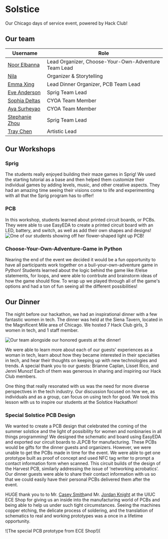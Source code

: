 # Solstice
Our Chicago days of service event, powered by Hack Club!

## Our team
| Username    | Role |
| -------- | ------- |
| [Noor Elbanna](https://github.com/) | Lead Organizer, Choose-Your-Own-Adventure Team Lead |
| [Nila](https://hackclub.slack.com/team/U01FAVARYH1) | Organizer & Storytelling |
| [Emma Xing](https://github.com/emma-x1) | Lead Dinner Organizer, PCB Team Lead |
| [Eve Anderson](https://github.com/) | Sprig Team Lead |
| [Sophia Deltas](https://github.com/) | CYOA Team Member |
| [Aya Surheyao](https://github.com/) | CYOA Team Member |
| [Stephanie Zhou](https://github.com/) | Sprig Team Lead |
| [Tray Chen](https://github.com/) | Artistic Lead |

## Our Workshops
### Sprig 
The students really enjoyed building their maze games in Sprig! We used the starting tutorial as a base and then helped them customize their individual games by adding levels, music, and other creative aspects. They had an amazing time seeing their visions come to life and experimenting with all that the Sprig program has to offer!

### PCB
In this workshop, students learned about printed circuit boards, or PCBs. They were able to use EasyEDA to create a printed circuit board with an LED, battery, and switch, as well as add their own shapes and designs!
![One of our students showing off her flower-shaped light up PCB!](https://cloud-dyhpqzlkz-hack-club-bot.vercel.app/0img_6213.jpg)

### Choose-Your-Own-Adventure-Game in Python
Nearing the end of the event we decided it would be a fun opportunity to have all participants work together on a buil-your-own-adventure game in Python! Students learned about the logic behind the game like if/else statements, for loops, and were able to contrbute and brainstorm ideas of how the game should flow. To wrap up we played through all of the game's options and had a ton of fun seeing all the different possibilities!

## Our Dinner
The night before our hackathon, we had an inspirational dinner with a few fantastic women in tech. The dinner was held at the Siena Tavern, located in the Magnificent Mile area of Chicago. We hosted 7 Hack Club girls, 3 women in tech, and 1 staff member.

![Our team alongside our honored guests at the dinner!](https://cloud-2212rvxc5-hack-club-bot.vercel.app/0solstice-dinner.jpg)

We were able to learn more about each of our guests' experiences as a woman in tech, learn about how they became interested in their specialties in tech, and hear their thoughts on keeping up with new technologies and trends. A special thank you to our guests: Brianne Caplan, Lisset Rico, and Jenni Munoz! Each of them was generous in sharing and inspiring our Hack Club members.

One thing that really resonated with us was the need for more diverse perspectives in the tech industry. Our discussion focused on how we, as individuals and as a group, can focus on using tech for good. We took this lesson with us to inspire our students at the Solstice Hackathon!

### Special Solstice PCB Design
We wanted to create a PCB design that celebrated the coming of the summer solstice and the light of possibility for women and nonbinaries in all things programming! We designed the schematic and board using EasyEDA and exported our circuit boards to JLPCB for manufacturing. These PCBs would be gifts for the dinner guests and organizers. However, we were unable to get the PCBs made in time for the event. We were able to get one prototype built as proof of concept and used NFC tag writer to prompt a contact information form when scanned. This circuit builds of the design of the Harvest PCB, similarly addressing the issue of ‘networking acrobatics’. Our dinner guests were able to share their contact information with us so that we could easily have their personal PCBs delivered them after the event. 

HUGE thank you to to Mr. [Casey Smith](https://ece.illinois.edu/about/directory/staff/cjsmith0)and Mr. [Jordan Knight](https://ece.illinois.edu/about/directory/staff/jknight4) at the UIUC ECE Shop for giving us an inside into the manufacturing world of PCBs and being able to help us under such tight circumstances. Seeing the machines copper etching, the delicate process of soldering, and the translation of schematics to real and working prototypes was a once in a lifetime opportunity. 

![The special PCB prototype from ECE Shop!](
